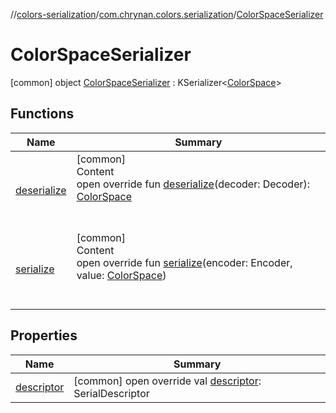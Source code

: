 //[colors-serialization](../../../index.md)/[com.chrynan.colors.serialization](../index.md)/[ColorSpaceSerializer](index.md)



# ColorSpaceSerializer  
 [common] object [ColorSpaceSerializer](index.md) : KSerializer<[ColorSpace](../../../../colors-core/colors-core/com.chrynan.colors.space/-color-space/index.md)>    


## Functions  
  
|  Name |  Summary | 
|---|---|
| <a name="com.chrynan.colors.serialization/ColorSpaceSerializer/deserialize/#kotlinx.serialization.encoding.Decoder/PointingToDeclaration/"></a>[deserialize](deserialize.md)| <a name="com.chrynan.colors.serialization/ColorSpaceSerializer/deserialize/#kotlinx.serialization.encoding.Decoder/PointingToDeclaration/"></a>[common]  <br>Content  <br>open override fun [deserialize](deserialize.md)(decoder: Decoder): [ColorSpace](../../../../colors-core/colors-core/com.chrynan.colors.space/-color-space/index.md)  <br><br><br>|
| <a name="com.chrynan.colors.serialization/ColorSpaceSerializer/serialize/#kotlinx.serialization.encoding.Encoder#com.chrynan.colors.space.ColorSpace/PointingToDeclaration/"></a>[serialize](serialize.md)| <a name="com.chrynan.colors.serialization/ColorSpaceSerializer/serialize/#kotlinx.serialization.encoding.Encoder#com.chrynan.colors.space.ColorSpace/PointingToDeclaration/"></a>[common]  <br>Content  <br>open override fun [serialize](serialize.md)(encoder: Encoder, value: [ColorSpace](../../../../colors-core/colors-core/com.chrynan.colors.space/-color-space/index.md))  <br><br><br>|


## Properties  
  
|  Name |  Summary | 
|---|---|
| <a name="com.chrynan.colors.serialization/ColorSpaceSerializer/descriptor/#/PointingToDeclaration/"></a>[descriptor](descriptor.md)| <a name="com.chrynan.colors.serialization/ColorSpaceSerializer/descriptor/#/PointingToDeclaration/"></a> [common] open override val [descriptor](descriptor.md): SerialDescriptor   <br>|

